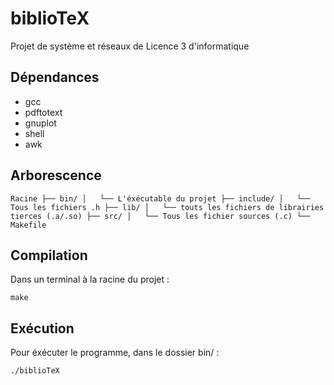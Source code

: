 # biblioTeX

Projet de système et réseaux de Licence 3 d'informatique

## Dépendances

- gcc
- pdftotext
- gnuplot
- shell
- awk

## Arborescence

`
Racine
├── bin/
│   └── L'éxécutable du projet
├── include/
│   └── Tous les fichiers .h
├── lib/
│   └── touts les fichiers de librairies tierces (.a/.so)
├── src/
│   └── Tous les fichier sources (.c)
└── Makefile
`

## Compilation

Dans un terminal à la racine du projet :

`make`

## Exécution

Pour éxécuter le programme, dans le dossier bin/ :

`./biblioTeX`